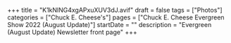 +++
title = "K1kNlNG4xgAPxuXUV3dJ.avif"
draft = false
tags = ["Photos"]
categories = ["Chuck E. Cheese's"]
pages = ["Chuck E. Cheese Evergreen Show 2022 (August Update)"]
startDate = ""
description = "Evergreen (August Update) Newsletter front page"
+++
